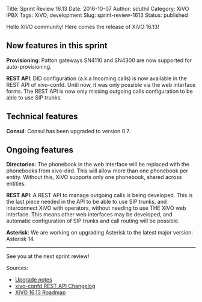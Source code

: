 Title: Sprint Review 16.13
Date: 2016-10-07
Author: sduthil
Category: XiVO IPBX
Tags: XiVO, development
Slug: sprint-review-1613
Status: published

Hello XiVO community! Here comes the release of XiVO 16.13!

New features in this sprint
---------------------------

**Provisioning**: Patton gateways SN4110 and SN4300 are now supported for auto-provisioning.

**REST API**: DID configuration (a.k.a Incoming calls) is now available in the REST API of xivo-confd. Until now, it was only possible via the web interface forms. The REST API is now only missing outgoing calls configuration to be able to use SIP trunks.


Technical features
------------------

**Consul**: Consul has been upgraded to version 0.7.


Ongoing features
----------------

**Directories**: The phonebook in the web interface will be replaced with the phonebooks from xivo-dird. This will allow more than one phonebook per entity. Without this, XiVO supports only one phonebook, shared across entities.

**REST API**: A REST API to manage outgoing calls is being developed. This is the last piece needed in the API to be able to use SIP trunks, and interconnect XiVO with operators, without needing to use THE XiVO web interface. This means other web interfaces may be developed, and automatic configuration of SIP trunks and call routing will be possible.

**Asterisk**: We are working on upgrading Asterisk to the latest major version: Asterisk 14.

---

See you at the next sprint review!

Sources:

* [Upgrade notes](http://documentation.xivo.io/en/latest/upgrade/upgrade.html#upgrade-notes)
* [xivo-confd REST API Changelog](http://documentation.xivo.io/en/latest/api_sdk/rest_api/confd/changelog.html)
* [XiVO 16.13 Roadmap](http://projects.xivo.io/versions/249)
